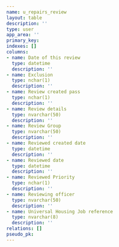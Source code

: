 ```yaml
---
name: u_repairs_review
layout: table
description: ''
type: user
app_area: ''
primary_key: 
indexes: []
columns:
- name: Date of this review
  type: datetime
  description: ''
- name: Exclusion
  type: nchar(1)
  description: ''
- name: Review created pass
  type: nchar(1)
  description: ''
- name: Review details
  type: nvarchar(50)
  description: ''
- name: Review Group
  type: nvarchar(50)
  description: ''
- name: Reviewed created date
  type: datetime
  description: ''
- name: Reviewed date
  type: datetime
  description: ''
- name: Reviewed Priority
  type: nchar(1)
  description: ''
- name: Reviewing officer
  type: nvarchar(50)
  description: ''
- name: Universal Housing Job reference
  type: nvarchar(8)
  description: ''
relations: []
pseudo_pk: 
---
```


